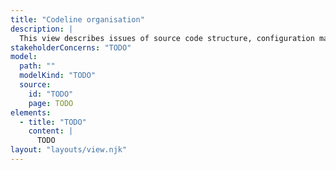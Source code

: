 ```yaml
---
title: "Codeline organisation"
description: |
  This view describes issues of source code structure, configuration management, testing, and continuous integration and delivery.
stakeholderConcerns: "TODO"
model:
  path: ""
  modelKind: "TODO"
  source:
    id: "TODO"
    page: TODO
elements:
  - title: "TODO"
    content: |
      TODO
layout: "layouts/view.njk"
---
```

